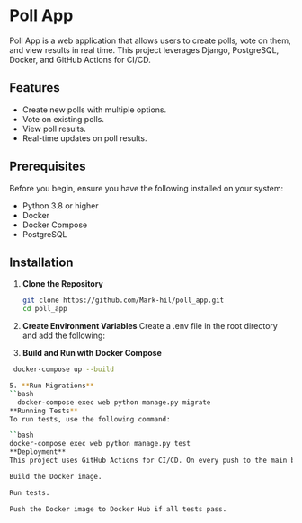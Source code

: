 # Poll App

Poll App is a web application that allows users to create polls, vote on them, and view results in real time. This project leverages Django, PostgreSQL, Docker, and GitHub Actions for CI/CD.

## Features

- Create new polls with multiple options.
- Vote on existing polls.
- View poll results.
- Real-time updates on poll results.

## Prerequisites

Before you begin, ensure you have the following installed on your system:

- Python 3.8 or higher
- Docker
- Docker Compose
- PostgreSQL

## Installation

1. **Clone the Repository**

   ```bash
   git clone https://github.com/Mark-hil/poll_app.git
   cd poll_app
2. **Create Environment Variables**
Create a .env file in the root directory and add the following:

3. **Build and Run with Docker Compose**
  ```bash
   docker-compose up --build

5. **Run Migrations**
  ``bash
    docker-compose exec web python manage.py migrate
**Running Tests**
To run tests, use the following command:

  ``bash
docker-compose exec web python manage.py test
**Deployment**
This project uses GitHub Actions for CI/CD. On every push to the main branch, the workflow will:

Build the Docker image.

Run tests.

Push the Docker image to Docker Hub if all tests pass.
